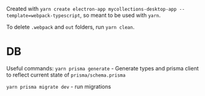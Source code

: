 Created with `yarn create electron-app mycollections-desktop-app --template=webpack-typescript`, so meant to be used with `yarn`.

To delete `.webpack` and `out` folders, run `yarn clean`.

# DB

Useful commands:
`yarn prisma generate` - Generate types and prisma client to reflect current state of `prisma/schema.prisma`

`yarn prisma migrate dev` - run migrations
